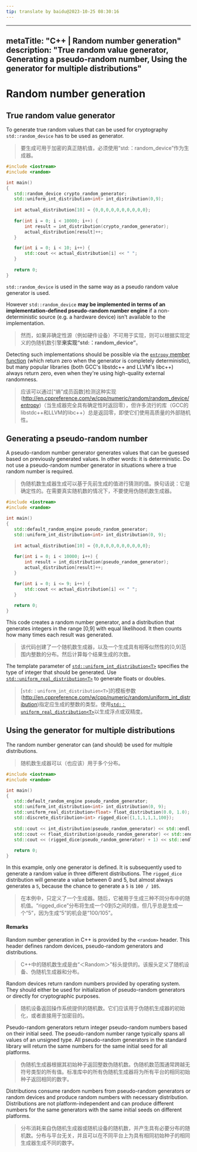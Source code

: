 ```yaml
---
tip: translate by baidu@2023-10-25 08:30:16
---
```

---
metaTitle: "C++ | Random number generation"
description: "True random value generator, Generating a pseudo-random number, Using the generator for multiple distributions"
---

# Random number generation



## True random value generator



To generate true random values that can be used for cryptography `std::random_device` has to be used as generator.

> 要生成可用于加密的真正随机值，必须使用“std:：random_device”作为生成器。

```cpp
#include <iostream>
#include <random>

int main()
{
   std::random_device crypto_random_generator;
   std::uniform_int_distribution<int> int_distribution(0,9);
   
   int actual_distribution[10] = {0,0,0,0,0,0,0,0,0,0};
   
   for(int i = 0; i < 10000; i++) {
       int result = int_distribution(crypto_random_generator);
       actual_distribution[result]++;
   }

   for(int i = 0; i < 10; i++) {
       std::cout << actual_distribution[i] << " ";
   }
   
   return 0;
}

```

`std::random_device` is used in the same way as a pseudo random value generator is used.


However `std::random_device` **may be implemented in terms of an implementation-defined pseudo-random number engine** if a non-deterministic source (e.g. a hardware device) isn't available to the implementation.

> 然而，如果非确定性源（例如硬件设备）不可用于实现，则可以根据实现定义的伪随机数引擎**来实现“std:：random_device”**。


Detecting such implementations should be possible via the [`entropy` member function](http://en.cppreference.com/w/cpp/numeric/random/random_device/entropy) (which return zero when the generator is completely deterministic), but many popular libraries (both GCC's libstdc++ and LLVM's libc++) always return zero, even when they're using high-quality external randomness.

> 应该可以通过[“熵”成员函数]检测这种实现(http://en.cppreference.com/w/cpp/numeric/random/random_device/entropy)（当生成器完全具有确定性时返回零），但许多流行的库（GCC的libstdc++和LLVM的libc++）总是返回零，即使它们使用高质量的外部随机性。



## Generating a pseudo-random number



A pseudo-random number generator generates values that can be guessed based on previously generated values. In other words: it is deterministic. Do not use a pseudo-random number generator in situations where a true random number is required.

> 伪随机数生成器生成可以基于先前生成的值进行猜测的值。换句话说：它是确定性的。在需要真实随机数的情况下，不要使用伪随机数生成器。

```cpp
#include <iostream>
#include <random>

int main()
{
   std::default_random_engine pseudo_random_generator;
   std::uniform_int_distribution<int> int_distribution(0, 9);
   
   int actual_distribution[10] = {0,0,0,0,0,0,0,0,0,0};
   
   for(int i = 0; i < 10000; i++) {
       int result = int_distribution(pseudo_random_generator);
       actual_distribution[result]++;
   }

   for(int i = 0; i <= 9; i++) {
       std::cout << actual_distribution[i] << " ";
   }
   
   return 0;
}

```


This code creates a random number generator, and a distribution that generates integers in the range [0,9] with equal likelihood. It then counts how many times each result was generated.

> 该代码创建了一个随机数生成器，以及一个生成具有相等似然性的[0,9]范围内整数的分布。然后计算每个结果生成的次数。


The template parameter of [`std::uniform_int_distribution<T>`](http://en.cppreference.com/w/cpp/numeric/random/uniform_int_distribution) specifies the type of integer that should be generated. Use [`std::uniform_real_distribution<T>`](http://en.cppreference.com/w/cpp/numeric/random/uniform_real_distribution) to generate floats or doubles.

> [`std:：uniform_int_distribution<T>`]的模板参数(http://en.cppreference.com/w/cpp/numeric/random/uniform_int_distribution)指定应生成的整数的类型。使用[`std:：uniform_real_distribution<T>`](http://en.cppreference.com/w/cpp/numeric/random/uniform_real_distribution)以生成浮点或双精度。



## Using the generator for multiple distributions



The random number generator can (and should) be used for multiple distributions.

> 随机数生成器可以（也应该）用于多个分布。

```cpp
#include <iostream>
#include <random>

int main()
{
   std::default_random_engine pseudo_random_generator;
   std::uniform_int_distribution<int> int_distribution(0, 9);
   std::uniform_real_distribution<float> float_distribution(0.0, 1.0);
   std::discrete_distribution<int> rigged_dice({1,1,1,1,1,100});
   
   std::cout << int_distribution(pseudo_random_generator) << std::endl;
   std::cout << float_distribution(pseudo_random_generator) << std::endl;
   std::cout << (rigged_dice(pseudo_random_generator) + 1) << std::endl;
   
   return 0;
}

```


In this example, only one generator is defined. It is subsequently used to generate a random value in three different distributions. The `rigged_dice` distribution will generate a value between 0 and 5, but almost always generates a `5`, because the chance to generate a `5` is `100 / 105`.

> 在本例中，只定义了一个生成器。随后，它被用于生成三种不同分布中的随机值。“rigged_dice”分布将生成一个0到5之间的值，但几乎总是生成一个“5”，因为生成“5”的机会是“100/105”。



#### Remarks



Random number generation in C++ is provided by the `<random>` header. This header defines random devices, pseudo-random generators and distributions.

> C++中的随机数生成是由“＜Random＞”标头提供的。该报头定义了随机设备、伪随机生成器和分布。


Random devices return random numbers provided by operating system. They should either be used for initialization of pseudo-random generators or directly for cryptographic purposes.

> 随机设备返回操作系统提供的随机数。它们应该用于伪随机生成器的初始化，或者直接用于加密目的。


Pseudo-random generators return integer pseudo-random numbers based on their initial seed. The pseudo-random number range typically spans all values of an unsigned type. All pseudo-random generators in the standard library will return the same numbers for the same initial seed for all platforms.

> 伪随机生成器根据其初始种子返回整数伪随机数。伪随机数范围通常跨越无符号类型的所有值。标准库中的所有伪随机生成器将为所有平台的相同初始种子返回相同的数字。


Distributions consume random numbers from pseudo-random generators or random devices and produce random numbers with necessary distribution. Distributions are not platform-independent and can produce different numbers for the same generators with the same initial seeds on different platforms.

> 分布消耗来自伪随机生成器或随机设备的随机数，并产生具有必要分布的随机数。分布与平台无关，并且可以在不同平台上为具有相同初始种子的相同生成器生成不同的数字。

